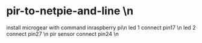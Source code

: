 # pir-to-netpie-and-line \n
install microgear with command  <sudo pip install microgear>   inraspberry pi\n
led 1 connect pin17 \n
led 2 connect pin27 \n
pir sensor connect pin24 \n
